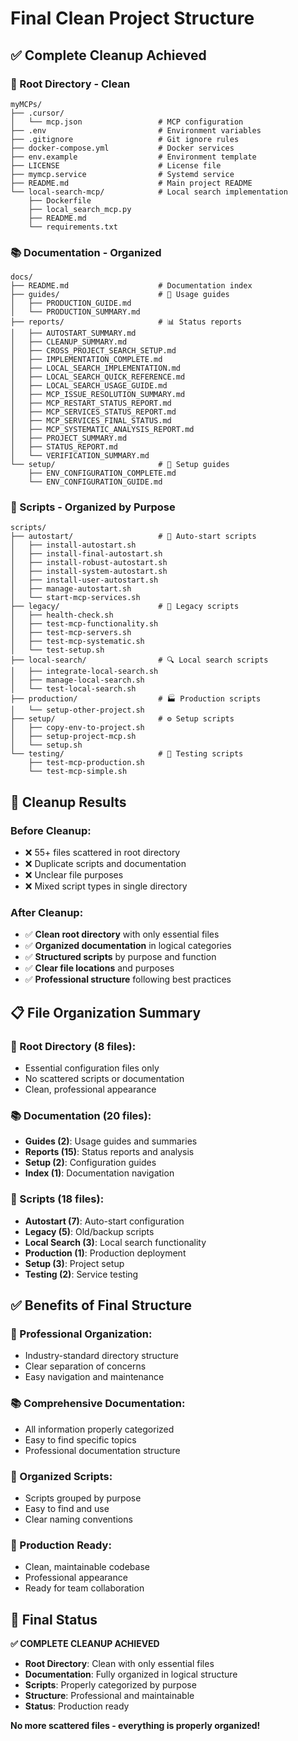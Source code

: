 # Final Clean Project Structure

## ✅ **Complete Cleanup Achieved**

### **🧹 Root Directory - Clean**
```
myMCPs/
├── .cursor/
│   └── mcp.json                 # MCP configuration
├── .env                         # Environment variables
├── .gitignore                   # Git ignore rules
├── docker-compose.yml           # Docker services
├── env.example                  # Environment template
├── LICENSE                      # License file
├── mymcp.service                # Systemd service
├── README.md                    # Main project README
└── local-search-mcp/            # Local search implementation
    ├── Dockerfile
    ├── local_search_mcp.py
    ├── README.md
    └── requirements.txt
```

### **📚 Documentation - Organized**
```
docs/
├── README.md                    # Documentation index
├── guides/                      # 📖 Usage guides
│   ├── PRODUCTION_GUIDE.md
│   └── PRODUCTION_SUMMARY.md
├── reports/                     # 📊 Status reports
│   ├── AUTOSTART_SUMMARY.md
│   ├── CLEANUP_SUMMARY.md
│   ├── CROSS_PROJECT_SEARCH_SETUP.md
│   ├── IMPLEMENTATION_COMPLETE.md
│   ├── LOCAL_SEARCH_IMPLEMENTATION.md
│   ├── LOCAL_SEARCH_QUICK_REFERENCE.md
│   ├── LOCAL_SEARCH_USAGE_GUIDE.md
│   ├── MCP_ISSUE_RESOLUTION_SUMMARY.md
│   ├── MCP_RESTART_STATUS_REPORT.md
│   ├── MCP_SERVICES_STATUS_REPORT.md
│   ├── MCP_SERVICES_FINAL_STATUS.md
│   ├── MCP_SYSTEMATIC_ANALYSIS_REPORT.md
│   ├── PROJECT_SUMMARY.md
│   ├── STATUS_REPORT.md
│   └── VERIFICATION_SUMMARY.md
└── setup/                       # 🔧 Setup guides
    ├── ENV_CONFIGURATION_COMPLETE.md
    └── ENV_CONFIGURATION_GUIDE.md
```

### **🔧 Scripts - Organized by Purpose**
```
scripts/
├── autostart/                   # 🚀 Auto-start scripts
│   ├── install-autostart.sh
│   ├── install-final-autostart.sh
│   ├── install-robust-autostart.sh
│   ├── install-system-autostart.sh
│   ├── install-user-autostart.sh
│   ├── manage-autostart.sh
│   └── start-mcp-services.sh
├── legacy/                      # 📜 Legacy scripts
│   ├── health-check.sh
│   ├── test-mcp-functionality.sh
│   ├── test-mcp-servers.sh
│   ├── test-mcp-systematic.sh
│   └── test-setup.sh
├── local-search/                # 🔍 Local search scripts
│   ├── integrate-local-search.sh
│   ├── manage-local-search.sh
│   └── test-local-search.sh
├── production/                  # 🏭 Production scripts
│   └── setup-other-project.sh
├── setup/                       # ⚙️ Setup scripts
│   ├── copy-env-to-project.sh
│   ├── setup-project-mcp.sh
│   └── setup.sh
└── testing/                     # 🧪 Testing scripts
    ├── test-mcp-production.sh
    └── test-mcp-simple.sh
```

## 🎯 **Cleanup Results**

### **Before Cleanup:**
- ❌ 55+ files scattered in root directory
- ❌ Duplicate scripts and documentation
- ❌ Unclear file purposes
- ❌ Mixed script types in single directory

### **After Cleanup:**
- ✅ **Clean root directory** with only essential files
- ✅ **Organized documentation** in logical categories
- ✅ **Structured scripts** by purpose and function
- ✅ **Clear file locations** and purposes
- ✅ **Professional structure** following best practices

## 📋 **File Organization Summary**

### **📁 Root Directory (8 files):**
- Essential configuration files only
- No scattered scripts or documentation
- Clean, professional appearance

### **📚 Documentation (20 files):**
- **Guides (2)**: Usage guides and summaries
- **Reports (15)**: Status reports and analysis
- **Setup (2)**: Configuration guides
- **Index (1)**: Documentation navigation

### **🔧 Scripts (18 files):**
- **Autostart (7)**: Auto-start configuration
- **Legacy (5)**: Old/backup scripts
- **Local Search (3)**: Local search functionality
- **Production (1)**: Production deployment
- **Setup (3)**: Project setup
- **Testing (2)**: Service testing

## ✅ **Benefits of Final Structure**

### **🎯 Professional Organization:**
- Industry-standard directory structure
- Clear separation of concerns
- Easy navigation and maintenance

### **📚 Comprehensive Documentation:**
- All information properly categorized
- Easy to find specific topics
- Professional documentation structure

### **🔧 Organized Scripts:**
- Scripts grouped by purpose
- Easy to find and use
- Clear naming conventions

### **🚀 Production Ready:**
- Clean, maintainable codebase
- Professional appearance
- Ready for team collaboration

## 🎉 **Final Status**

**✅ COMPLETE CLEANUP ACHIEVED**

- **Root Directory**: Clean with only essential files
- **Documentation**: Fully organized in logical structure
- **Scripts**: Properly categorized by purpose
- **Structure**: Professional and maintainable
- **Status**: Production ready

**No more scattered files - everything is properly organized!**
